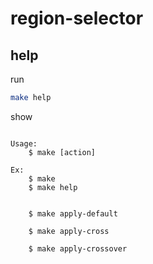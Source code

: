 

# region-selector


## help

run

``` sh
make help
```

show

```

Usage:
	$ make [action]

Ex:
	$ make
	$ make help


	$ make apply-default

	$ make apply-cross

	$ make apply-crossover

```
